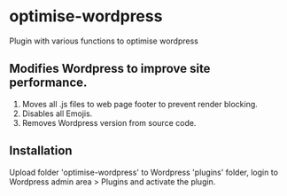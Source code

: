 # optimise-wordpress
Plugin with various functions to optimise wordpress

## Modifies Wordpress to improve site performance. 

1) Moves all .js files to web page footer to prevent render blocking. 
2) Disables all Emojis. 
3) Removes Wordpress version from source code.

## Installation

Upload folder 'optimise-wordpress' to Wordpress 'plugins' folder, login to Wordpress admin area > Plugins and activate the plugin.
